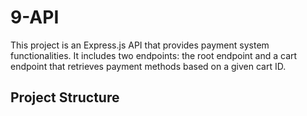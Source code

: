 # 9-API

This project is an Express.js API that provides payment system functionalities. It includes two endpoints: the root endpoint and a cart endpoint that retrieves payment methods based on a given cart ID.

## Project Structure


